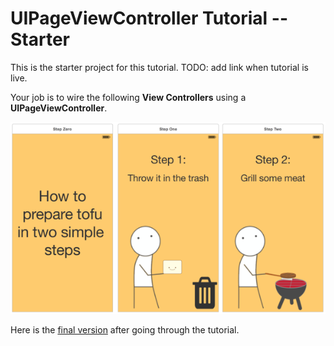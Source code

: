 # UIPageViewController Tutorial -- Starter

This is the starter project for this tutorial.  TODO: add link when tutorial is live.

Your job is to wire the following **View Controllers** using a **UIPageViewController**.

![three scenes to start](https://raw.githubusercontent.com/ThornTechPublic/Onboarding-With-UIPageViewController-Starter/master/GitHubImages/starterScenes.png)

Here is the [final version](https://github.com/ThornTechPublic/Onboarding-With-UIPageViewController-Final) after going through the tutorial.
